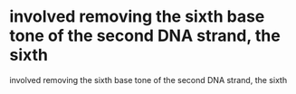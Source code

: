 # involved removing the sixth base tone of the second DNA strand, the sixth

involved removing the sixth base tone of the second DNA strand, the sixth